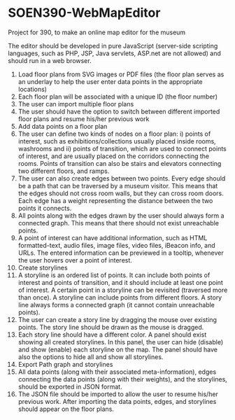 # SOEN390-WebMapEditor
Project for 390, to make an online map editor for the museum

The editor should be developed in pure JavaScript (server-side scripting languages, such as PHP, JSP, Java servlets, ASP.net are not allowed) and should run in a web browser.

1.	Load floor plans from SVG images or PDF files (the floor plan serves as an underlay to help the user enter data points in the appropriate locations)
  1.  Each floor plan will be associated with a unique ID (the floor number)
  2.  The user can import multiple floor plans
  3.  The user should have the option to switch between different imported floor plans and resume his/her previous work
2.	Add data points on a floor plan
  1.	The user can define two kinds of nodes on a floor plan: i) points of interest, such as exhibitions/collections usually placed inside rooms, washrooms and ii) points of transition, which are used to connect points of interest, and are usually placed on the corridors connecting the rooms. Points of transition can also be stairs and elevators connecting two different floors, and ramps.
  2.	The user can also create edges between two points. Every edge should be a path that can be traversed by a museum visitor. This means that the edges should not cross room walls, but they can cross room doors. Each edge has a weight representing the distance between the two points it connects.
  3.	All points along with the edges drawn by the user should always form a connected graph. This means that there should not exist unreachable points.
  4.	A point of interest can have additional information, such as HTML formatted-text, audio files, image files, video files, iBeacon info, and URLs. The entered information can be previewed in a tooltip, whenever the user hovers over a point of interest.
3.	Create storylines
  1.	A storyline is an ordered list of points. It can include both points of interest and points of transition, and it should include at least one point of interest. A certain point in a storyline can be revisited (traversed more than once). A storyline can include points from different floors. A story line always forms a connected graph (it cannot contain unreachable points).
  2.	The user can create a story line by dragging the mouse over existing points. The story line should be drawn as the mouse is dragged.
  3.	Each story line should have a different color. A panel should exist showing all created storylines. In this panel, the user can hide (disable) and show (enable) each storyline on the map. The panel should have also the options to hide all and show all storylines.
4.	Export Path graph and storylines
  1.	All data points (along with their associated meta-information), edges connecting the data points (along with their weights), and the storylines, should be exported in JSON format.
  2.	The JSON file should be imported to allow the user to resume his/her previous work. After importing the data points, edges, and storylines should appear on the floor plans.
